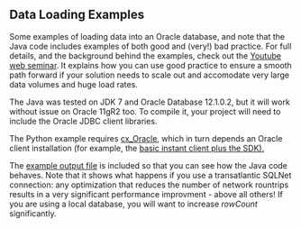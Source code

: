 <h2>Data Loading Examples</h2>

Some examples of loading data into an Oracle database, and note that the Java code includes examples of both good and (very!) bad practice. For full details, and the background behind the examples, check out the <a href="https://www.youtube.com/watch?v=Tr2DC-1W0i8&feature=youtu.be">Youtube web seminar</a>. It explains how you can use good practice to ensure a smooth path forward if your solution needs to scale out and accomodate very large data volumes and huge load rates.

The Java was tested on JDK 7 and Oracle Database 12.1.0.2, but it will work without issue on Oracle 11gR2 too. To compile it, your project will need to include the Oracle JDBC client libraries.

The Python example requires <a href="http://cx-oracle.sourceforge.net/">cx_Oracle</a>, which in turn depends an Oracle client installation (for example, the <a href="http://www.oracle.com/technetwork/database/features/instant-client/index.html">basic instant client plus the SDK).</a>

The <a href="https://github.com/oracle/dw-vldb/blob/master/db_load/example_output.txt">example output file</a> is included so that you can see how the Java code behaves. Note that it shows what happens if you use a transatlantic SQLNet connection: any optimization that reduces the number of network rountrips results in a very significant performance improvment - above all others! If you are using a local database, you will want to increase *rowCount* significantly.
